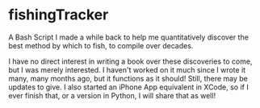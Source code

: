 # fishingTracker
A Bash Script I made a while back to help me quantitatively discover the best method by which to fish, to compile over decades.

I have no direct interest in writing a book over these discoveries to come, but I was merely interested.  I haven't worked on it much since I wrote it many, many months ago, but it functions as it should!  Still, there may be updates to give.  I also started an iPhone App equivalent in XCode, so if I ever finish that, or a version in Python, I will share that as well!
